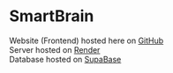 ﻿# SmartBrain

Website (Frontend) hosted here on [GitHub](https://github.com/originaluncompiled/smartbrain)<br>
Server hosted on [Render](https://render.com/)<br>
Database hosted on [SupaBase](https://supabase.com/)<br>
